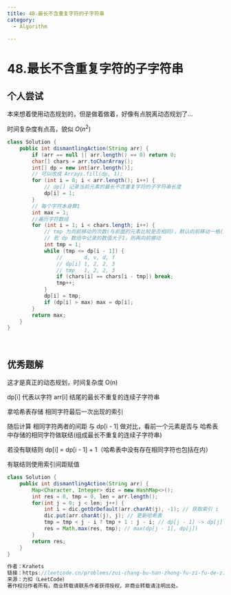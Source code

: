 ```yaml
---
title: 48.最长不含重复字符的子字符串
category:
  - Algorithm

---
```


# 48.最长不含重复字符的子字符串

## 个人尝试

本来想着使用动态规划的，但是做着做着，好像有点脱离动态规划了...

时间复杂度有点高，貌似 $O(n^2)$

```java
class Solution {
    public int dismantlingAction(String arr) {
        if (arr == null || arr.length() == 0) return 0;
        char[] chars = arr.toCharArray();
        int[] dp = new int[arr.length()];
        // 可以改成 Arrays.fill(dp, 1);
        for (int i = 0; i < arr.length(); i++) {
            // dp[] 记录当前元素的最长不含重复字符的子字符串长度
            dp[i] = 1;
        }
        // 每个字符本身算1
        int max = 1;
        //遍历字符数组
        for (int i = 1; i < chars.length; i++) {
            // tmp 为向前移动的次数(与前面的元素比较是否相同)，默认向前移动一格(即最少与前一个元素作比较)
            // 若 dp 数组中记录的数值大于1，则再向前挪动
            int tmp = 1;
            while (tmp <= dp[i - 1]) {
                //       d, v, d, f
                // dp[i] 1, 2, 2, 3
                // tmp   1, 2, 2, 3
                if (chars[i] == chars[i - tmp]) break;
                tmp++;
            }
            dp[i] = tmp;
            if (dp[i] > max) max = dp[i];
        }
        return max;
    }
}
```

<br/>

## 优秀题解

这才是真正的动态规划，时间复杂度 O(n)

dp[i] 代表以字符 arr[i] 结尾的最长不重复的连续子字符串

拿哈希表存储 相同字符最后一次出现的索引

随后计算 相同字符两者的间距 与 dp[i - 1] 做对比，看前一个元素是否与 哈希表中存储的相同字符做联结(组成最长不重复的连续子字符串)

若没有联结则 dp[i] = dp[i - 1] + 1（哈希表中没有存在相同字符也包括在内）

有联结则使用索引间距赋值

```java
class Solution {
    public int dismantlingAction(String arr) {
        Map<Character, Integer> dic = new HashMap<>();
        int res = 0, tmp = 0, len = arr.length();
        for(int j = 0; j < len; j++) {
            int i = dic.getOrDefault(arr.charAt(j), -1); // 获取索引 i
            dic.put(arr.charAt(j), j); // 更新哈希表
            tmp = tmp < j - i ? tmp + 1 : j - i; // dp[j - 1] -> dp[j]
            res = Math.max(res, tmp); // max(dp[j - 1], dp[j])
        }
        return res;
    }
}

作者：Krahets
链接：https://leetcode.cn/problems/zui-chang-bu-han-zhong-fu-zi-fu-de-zi-zi-fu-chuan-lcof/solutions/210129/mian-shi-ti-48-zui-chang-bu-han-zhong-fu-zi-fu-d-9/
来源：力扣（LeetCode）
著作权归作者所有。商业转载请联系作者获得授权，非商业转载请注明出处。
```





